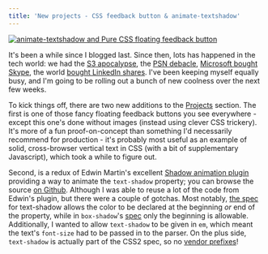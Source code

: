 ```yaml
---
title: 'New projects - CSS feedback button & animate-textshadow'
---
```


[![animate-textshadow and Pure CSS floating feedback button](/assets/images/posts/new-projects-added/preview.png)](/projects)

It's been a while since I blogged last. Since then, lots has happened in the tech world: we had the [S3 apocalypse](https://uk.pcmag.com/news/105748/with-amazons-cloud-on-the-mend-customers-ask-why), the [PSN debacle](http://blog.eu.playstation.com/2011/04/23/update-on-playstation-network-qriocity-services/), [Microsoft bought Skype](https://web.archive.org/web/20110512044223/http://about.skype.com/press/2011/05/microsoft_to_acquire_skype.html), the world [bought LinkedIn shares](http://www.bbc.co.uk/news/business-13451057). I've been keeping myself equally busy, and I'm going to be rolling out a bunch of new coolness over the next few weeks.

<!-- excerpt -->

To kick things off, there are two new additions to the [Projects](/projects/) section. The first is one of those fancy floating feedback buttons you see everywhere - except this one's done without images (instead using clever CSS trickery). It's more of a fun proof-on-concept than something I'd necessarily recommend for production - it's probably most useful as an example of solid, cross-browser vertical text in CSS (with a bit of supplementary Javascript), which took a while to figure out.

Second, is a redux of Edwin Martin's excellent [Shadow animation plugin](http://www.bitstorm.org/jquery/shadow-animation/) providing a way to animate the `text-shadow` property; you can browse the source [on Github](https://github.com/alexpeattie/animate-textshadow). Although I was able to reuse a lot of the code from Edwin's plugin, but there were a couple of gotchas. Most notably, [the spec](http://www.w3.org/TR/1998/REC-CSS2-19980512/text.html#text-shadow-props) for text-shadow allows the color to be declared at the beginning _or_ end of the property, while in `box-shadow`'s [spec](http://www.w3.org/TR/css3-background/#the-box-shadow) only the beginning is allowable. Additionally, I wanted to allow `text-shadow` to be given in `em`, which meant the text's `font-size` had to be passed in to the parser. On the plus side, `text-shadow` is actually part of the CSS2 spec, so no [vendor prefixes](http://www.quirksmode.org/blog/archives/2010/03/css_vendor_pref.html)!
